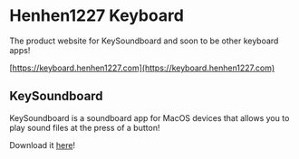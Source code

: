 # Henhen1227 Keyboard

The product website for KeySoundboard and soon to be other keyboard apps!

[https://keyboard.henhen1227.com](https://keyboard.henhen1227.com)


## KeySoundboard

KeySoundboard is a soundboard app for MacOS devices that allows you to play sound files at the press of a button!

Download it [here](https://apps.apple.com/us/app/keysoundboard/id1636744123?mt=12)!
